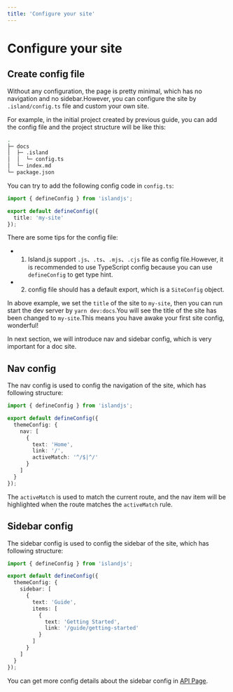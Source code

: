 ```yaml
---
title: 'Configure your site'
---
```


# Configure your site

## Create config file

Without any configuration, the page is pretty minimal, which has no navigation and no sidebar.However, you can configure the site by `.island/config.ts` file and custom your own site.

For example, in the initial project created by previous guide, you can add the config file and the project structure will be like this:

```bash
.
├─ docs
│  ├─ .island
│  │  └─ config.ts
│  └─ index.md
└─ package.json
```

You can try to add the following config code in `config.ts`:

```ts
import { defineConfig } from 'islandjs';

export default defineConfig({
  title: 'my-site'
});
```

There are some tips for the config file:

- 1. Island.js support `.js`、`.ts`、`.mjs`、`.cjs` file as config file.However, it is recommended to use TypeScript config because you can use `defineConfig` to get type hint.

- 2. config file should has a default export, which is a `SiteConfig` object.

In above example, we set the `title` of the site to `my-site`, then you can run start the dev server by `yarn dev:docs`.You will see the title of the site has been changed to `my-site`.This means you have awake your first site config, wonderful!

In next section, we will introduce nav and sidebar config, which is very important for a doc site.

## Nav config

The nav config is used to config the navigation of the site, which has following structure:

```ts
import { defineConfig } from 'islandjs';

export default defineConfig({
  themeConfig: {
    nav: [
      {
        text: 'Home',
        link: '/',
        activeMatch: '^/$|^/'
      }
    ]
  }
});
```

The `activeMatch` is used to match the current route, and the nav item will be highlighted when the route matches the `activeMatch` rule.

## Sidebar config

The sidebar config is used to config the sidebar of the site, which has following structure:

```ts
import { defineConfig } from 'islandjs';

export default defineConfig({
  themeConfig: {
    sidebar: [
      {
        text: 'Guide',
        items: [
          {
            text: 'Getting Started',
            link: '/guide/getting-started'
          }
        ]
      }
    ]
  }
});
```

You can get more config details about the sidebar config in [API Page](/en/api/index).
